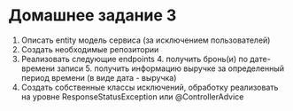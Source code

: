 # Домашнее задание 3

1. Описать entity модель сервиса (за исключением пользователей)
2. Создать необходимые репозитории
3. Реализовать следующие endpoints 
   4. получить бронь(и) по дате-времени записи
   5. получить информацию выручке за определенный период времени (в виде дата - выручка)
4. Создать собственные классы исключений, обработку реализовать на уровне ResponseStatusException или @ControllerAdvice